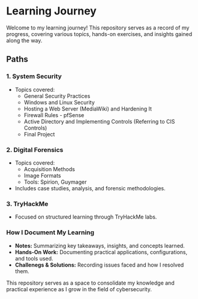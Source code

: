# Learning Journey

Welcome to my learning journey! This repository serves as a record of my progress, covering various topics, hands-on exercises, and insights gained along the way.

## Paths

### 1. System Security
- Topics covered:
  - General Security Practices
  - Windows and Linux Security
  - Hosting a Web Server (MediaWiki) and Hardening It
  - Firewall Rules - pfSense
  - Active Directory and Implementing Controls (Referring to CIS Controls)
  - Final Project

### 2. Digital Forensics
- Topics covered:
  - Acquisition Methods
  - Image Formats
  - Tools: Spirion, Guymager
- Includes case studies, analysis, and forensic methodologies.

### 3. TryHackMe
- Focused on structured learning through TryHackMe labs.

### How I Document My Learning
- **Notes:** Summarizing key takeaways, insights, and concepts learned.
- **Hands-On Work:** Documenting practical applications, configurations, and tools used.
- **Challenegs & Solutions:** Recording issues faced and how I resolved them.

This repository serves as a space to consolidate my knowledge and practical experience as I grow in the field of cybersecurity. 
